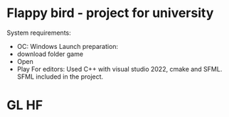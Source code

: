 # Flappy bird - project for university
System requirements:
- OC: Windows
Launch preparation:
- download folder game
- Open
- Play
For editors:
Used C++ with visual studio 2022, cmake and SFML. SFML included in the project.
# GL HF
